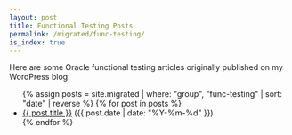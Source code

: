 ```yaml
---
layout: post
title: Functional Testing Posts
permalink: /migrated/func-testing/
is_index: true
---
```


Here are some Oracle functional testing articles originally published on my WordPress blog:

<ul>
  {% assign posts = site.migrated | where: "group", "func-testing" | sort: "date" | reverse %}
  {% for post in posts %}
    <li>
      <a href="{{ post.url }}">{{ post.title }}</a> ({{ post.date | date: "%Y-%m-%d" }})
    </li>
  {% endfor %}
</ul>

